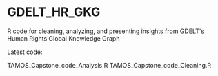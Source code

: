 # GDELT_HR_GKG
R code for cleaning, analyzing, and presenting insights from GDELT's Human Rights Global Knowledge Graph

Latest code:

TAMOS_Capstone_code_Analysis.R
TAMOS_Capstone_code_Cleaning.R
